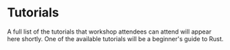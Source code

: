# Tutorials

A full list of the tutorials that workshop attendees can attend will appear here shortly.
One of the available tutorials will be a beginner's guide to Rust.
